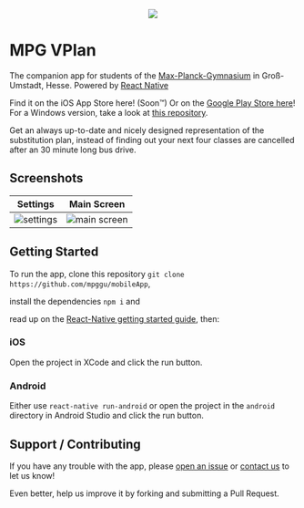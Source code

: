 <p align="center"> <img src="http://i.imgur.com/uN8faiH.png" /></p>

# MPG VPlan

The companion app for students of the [Max-Planck-Gymnasium](http://mpg-umstadt.de) in Groß-Umstadt, Hesse. Powered by [React Native](https://facebook.github.io/react-native/)

Find it on the iOS App Store here! (Soon™)
Or on the [Google Play Store here](https://play.google.com/store/apps/details?id=de.mpgumstadt.mpgvplan)!
For a Windows version, take a look at [this repository](https://github.com/mpggu/mobileAppWin).

Get an always up-to-date and nicely designed representation of the substitution plan, instead of finding out your next four classes are cancelled after an 30 minute long bus drive.

## Screenshots

| Settings | Main Screen |
| :------: | :---------: |
| ![settings](http://i.imgur.com/tL88s7v.png) | ![main screen](http://i.imgur.com/IU7bIPz.png) |

## Getting Started

To run the app, clone this repository `git clone https://github.com/mpggu/mobileApp`,

install the dependencies `npm i` and

read up on the [React-Native getting started guide](https://facebook.github.io/react-native/docs/getting-started.html), then:

### iOS

Open the project in XCode and click the run button.

### Android

Either use `react-native run-android` or open the project in the `android` directory in Android Studio and click the run button.

## Support / Contributing

If you have any trouble with the app, please [open an issue](https:/github.com/mpggu/mobileApp/issues/new) or [contact us](https://github.com/Cynigo) to let us know!

Even better, help us improve it by forking and submitting a Pull Request.